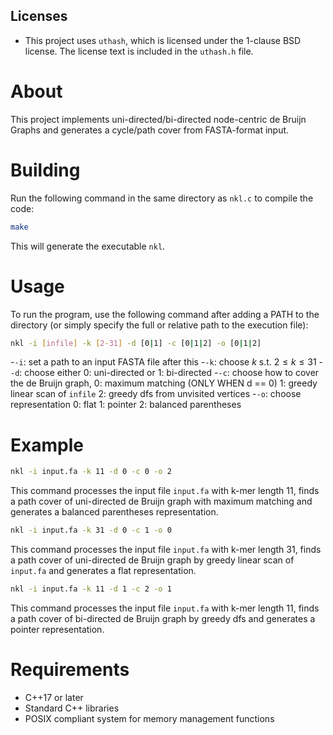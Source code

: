 ## Licenses

- This project uses `uthash`, which is licensed under the 1-clause BSD license. The license text is included in the `uthash.h` file.

# About
This project implements uni-directed/bi-directed node-centric de Bruijn Graphs and generates a cycle/path cover from FASTA-format input.

# Building
Run the following command in the same directory as `nkl.c` to compile the code:

```bash
make
```

This will generate the executable `nkl`.

# Usage
To run the program, use the following command after adding a PATH to the directory (or simply specify the full or relative path to the execution file):

```bash
nkl -i [infile] -k [2-31] -d [0|1] -c [0|1|2] -o [0|1|2]
```
-`-i`: set a path to an input FASTA file after this
-`-k`: choose $k$ s.t. $2\leq k\leq 31$
-`-d`: choose either 0: uni-directed or 1: bi-directed
-`-c`: choose how to cover the de Bruijn graph, 0: maximum matching (ONLY WHEN d == 0) 1: greedy linear scan of `infile` 2: greedy dfs from unvisited vertices
-`-o`: choose representation 0: flat 1: pointer 2: balanced parentheses 

# Example
```bash
nkl -i input.fa -k 11 -d 0 -c 0 -o 2
```
This command processes the input file `input.fa` with k-mer length 11, finds a path cover of uni-directed de Bruijn graph with maximum matching and generates a balanced parentheses representation.

```bash
nkl -i input.fa -k 31 -d 0 -c 1 -o 0
```
This command processes the input file `input.fa` with k-mer length 31, finds a path cover of uni-directed de Bruijn graph by greedy linear scan of `input.fa` and generates a flat representation.

```bash
nkl -i input.fa -k 11 -d 1 -c 2 -o 1
```
This command processes the input file `input.fa` with k-mer length 11, finds a path cover of bi-directed de Bruijn graph by greedy dfs and generates a pointer representation.

# Requirements
- C++17 or later
- Standard C++ libraries
- POSIX compliant system for memory management functions